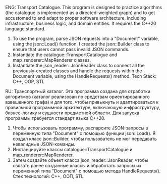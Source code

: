 ENG: 
Transport Catalogue.
This program is designed to practice algorithms (the catalogue is implemented as a directed-weighted graph) and to get accustomed to and adapt to proper software architecture, including infrastructure, business logic, and domain entities. 
It requires the C++20 language standard.
1) To use the program, parse JSON requests into a "Document" variable, using the json::Load() function. I created the json::Builder class to ensure that users cannot pass invalid JSON commands.
2) Instantiate the catalogue::TransportCatalogue and map_renderer::MapRenderer classes.
3) Instantiate the json_reader::JsonReader class to connect all the previously-created classes and handle the requests within the Document variable, using the HandleRequests() method.
Tech Stack: C++, OOP, STL

RU:
Транспортный каталог.
Эта программа создана для отработки алгоритмов (каталог реализован по средствам ориентированного взвешенного графа) и для того, чтобы привыкнуть и адаптироваться к правильной программной архитектуре, включающую инфраструктуру, бизнес-логику и сущности предметной области.
Для запуска программы требуется стандарт языка C++20.
1) Чтобы использовать программу, распарсите JSON-запросы в переменную типа "Document" с помощью функции json::Load(). Я создал класс json::Builder, чтобы пользователь не мог передавать невалидные JSON-команды.
2) Инстанцируйте классы catalogue::TransportCatalogue и map_renderer::MapRenderer.
3) Затем создайте объект класса json_reader::JsonReader, чтобы связать ранее созданные классы и обработать запросы из переменной типа "Document" с помощью метода HandleRequests().
Стек технологий: C++, ООП, STL
